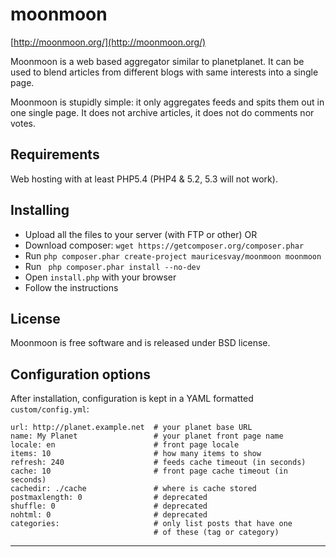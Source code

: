 moonmoon
========

[http://moonmoon.org/](http://moonmoon.org/)

Moonmoon is a web based aggregator similar to planetplanet.
It can be used to blend articles from different blogs with same interests into a single page.

Moonmoon is stupidly simple: it only aggregates feeds and spits them out in one single page.
It does not archive articles, it does not do comments nor votes.

Requirements
------------
Web hosting with at least PHP5.4 (PHP4 & 5.2, 5.3 will not work).

Installing
----------
* Upload all the files to your server (with FTP or other)
OR
* Download composer: `wget https://getcomposer.org/composer.phar`
* Run `php composer.phar create-project mauricesvay/moonmoon moonmoon`
* Run ` php composer.phar install --no-dev` 
* Open `install.php` with your browser
* Follow the instructions

License
-------
Moonmoon is free software and is released under BSD license.


Configuration options
---------------------
After installation, configuration is kept in a YAML formatted ```custom/config.yml```:

```%yaml
url: http://planet.example.net  # your planet base URL
name: My Planet                 # your planet front page name
locale: en                      # front page locale
items: 10                       # how many items to show
refresh: 240                    # feeds cache timeout (in seconds)
cache: 10                       # front page cache timeout (in seconds)
cachedir: ./cache               # where is cache stored
postmaxlength: 0                # deprecated
shuffle: 0                      # deprecated
nohtml: 0                       # deprecated
categories:                     # only list posts that have one
                                # of these (tag or category)
```

---
